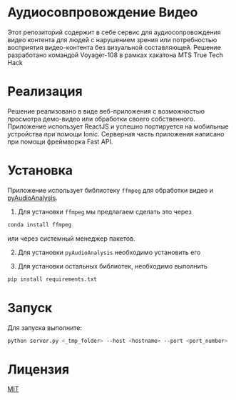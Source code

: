# Аудиосовпровождение Видео

Этот репозиторий содержит в себе сервис для аудиосопровождения видео контента для людей с нарушением зрения или потребностью восприятия видео-контента без визуальной составляющей. Решение разработано командой Voyager-108 в рамках хакатона MTS True Tech Hack

# Реализация

Решение реализовано в виде веб-приложения с возможностью просмотра демо-видео или обработки своего собственного. Приложение использует ReactJS и успешно портируется на мобильные устройства при помощи Ionic. Серверная часть приложения написано при помощи фреймворка Fast API.

# Установка

Приложение использует библиотеку `ffmpeg` для обработки видео и [pyAudioAnalysis](https://github.com/tyiannak/pyAudioAnalysis). 

1. Для установки `ffmpeg` мы предлагаем сделать это через 

```bash
conda install ffmpeg
```

или через системный менеджер пакетов.

2. Для установки `pyAudioAnalysis` необходимо установить его


3. Для установки остальных библиотек, необходимо выполнить 

```bash
pip install requirements.txt
```

# Запуск

Для запуска выполните:

```bash
python server.py <_tmp_folder> --host <hostname> --port <port_number>
```

# Лицензия
[MIT](https://choosealicense.com/licenses/mit/) 